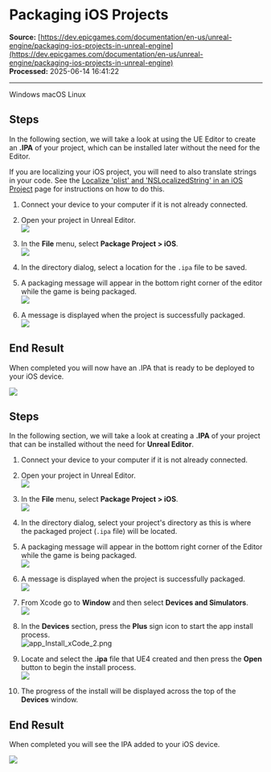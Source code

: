 # Packaging iOS Projects

**Source:** [https://dev.epicgames.com/documentation/en-us/unreal-engine/packaging-ios-projects-in-unreal-engine](https://dev.epicgames.com/documentation/en-us/unreal-engine/packaging-ios-projects-in-unreal-engine)  
**Processed:** 2025-06-14 16:41:22

---

Windows macOS Linux

## Steps

In the following section, we will take a look at using the UE Editor to create an **.IPA** of your project, which can be installed later without the need for the Editor.

If you are localizing your iOS project, you will need to also translate strings in your code. See the [Localize 'plist' and 'NSLocalizedString' in an iOS Project](/documentation/en-us/unreal-engine/localizing-plist-and-nslocalizedstring-in-an-ios-project-in-unreal-engine) page for instructions on how to do this.

1.  Connect your device to your computer if it is not already connected.
    
2.  Open your project in Unreal Editor.  
    ![](https://d1iv7db44yhgxn.cloudfront.net/documentation/images/2fd865fe-f6e6-4c08-8620-c2b464c510d9/open_project.png)
    
3.  In the **File** menu, select **Package Project > iOS**.  
    ![](https://d1iv7db44yhgxn.cloudfront.net/documentation/images/150c7b9a-e498-4355-acaa-0c4a3d097e6c/package_menu.png)
    
4.  In the directory dialog, select a location for the `.ipa` file to be saved.
    
5.  A packaging message will appear in the bottom right corner of the editor while the game is being packaged.  
    ![](https://d1iv7db44yhgxn.cloudfront.net/documentation/images/091f2123-b950-4315-84f4-30090eb768c1/project_package.png)
    
6.  A message is displayed when the project is successfully packaged.  
    ![](https://d1iv7db44yhgxn.cloudfront.net/documentation/images/32c9c4fb-8315-4280-9612-a7af618bf908/package_complete.png)
    

## End Result

When completed you will now have an .IPA that is ready to be deployed to your iOS device.

![](https://d1iv7db44yhgxn.cloudfront.net/documentation/images/663edc41-c600-4f24-a611-533ae87ccde6/app_install_xcode_6.png)

## Steps

In the following section, we will take a look at creating a **.IPA** of your project that can be installed without the need for **Unreal Editor**.

1.  Connect your device to your computer if it is not already connected.
    
2.  Open your project in Unreal Editor.  
    ![](https://d1iv7db44yhgxn.cloudfront.net/documentation/images/434ff326-40f3-4d05-9b60-18bb1abafe0d/open_project.png)
    
3.  In the **File** menu, select **Package Project > iOS**.  
    ![](https://d1iv7db44yhgxn.cloudfront.net/documentation/images/643c3985-ff74-4bfc-9b40-7fda262ca48c/package_menu.png)
    
4.  In the directory dialog, select your project's directory as this is where the packaged project (`.ipa` file) will be located.
    
5.  A packaging message will appear in the bottom right corner of the Editor while the game is being packaged.  
    ![](https://d1iv7db44yhgxn.cloudfront.net/documentation/images/468ae203-c67d-478d-8877-65bc21207b21/project_package.png)
    
6.  A message is displayed when the project is successfully packaged.  
    ![](https://d1iv7db44yhgxn.cloudfront.net/documentation/images/7c2916ef-9293-40ae-87e7-8271e5c057b4/package_complete.png)
    
7.  From Xcode go to **Window** and then select **Devices and Simulators**.  
    ![](https://d1iv7db44yhgxn.cloudfront.net/documentation/images/0beeb500-3500-48c8-905d-710a05db9bc7/app_install_xcode_1.png)
    
8.  In the **Devices** section, press the **Plus** sign icon to start the app install process.  
    ![](https://d1iv7db44yhgxn.cloudfront.net/documentation/images/56c1c161-7b9f-413d-ac4e-668f2a45b21a/app_install_xcode_2.png "app_Install_xCode_2.png")
    
9.  Locate and select the **.ipa** file that UE4 created and then press the **Open** button to begin the install process.  
    ![](https://d1iv7db44yhgxn.cloudfront.net/documentation/images/cdac607d-25fe-4625-a0fb-3f7243cc251c/app_install_xcode_3.png)
    
10.  The progress of the install will be displayed across the top of the **Devices** window.
    

## End Result

When completed you will see the IPA added to your iOS device.

![](https://d1iv7db44yhgxn.cloudfront.net/documentation/images/8e6d76c6-57f7-407a-9e0b-1ea38dfddbb1/app_install_xcode_5.png)